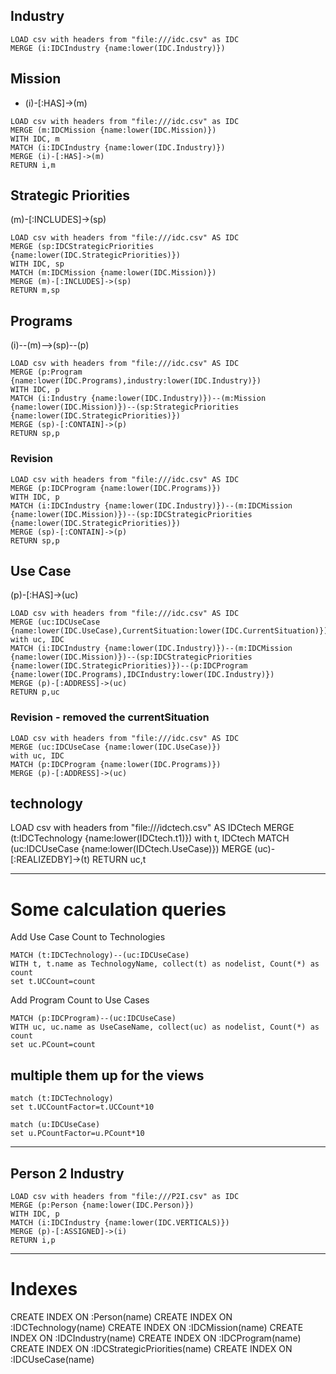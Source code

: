 
## Industry
~~~~
LOAD csv with headers from "file:///idc.csv" as IDC
MERGE (i:IDCIndustry {name:lower(IDC.Industry)})
~~~~

## Mission

- (i)-[:HAS]->(m)

~~~~
LOAD csv with headers from "file:///idc.csv" as IDC
MERGE (m:IDCMission {name:lower(IDC.Mission)})
WITH IDC, m
MATCH (i:IDCIndustry {name:lower(IDC.Industry)})
MERGE (i)-[:HAS]->(m)
RETURN i,m
~~~~

## Strategic Priorities

(m)-[:INCLUDES]->(sp)

~~~
LOAD csv with headers from "file:///idc.csv" AS IDC
MERGE (sp:IDCStrategicPriorities {name:lower(IDC.StrategicPriorities)})
WITH IDC, sp
MATCH (m:IDCMission {name:lower(IDC.Mission)})
MERGE (m)-[:INCLUDES]->(sp)
RETURN m,sp
~~~

## Programs

(i)--(m)-->(sp)--(p)


~~~
LOAD csv with headers from "file:///idc.csv" AS IDC
MERGE (p:Program {name:lower(IDC.Programs),industry:lower(IDC.Industry)})
WITH IDC, p
MATCH (i:Industry {name:lower(IDC.Industry)})--(m:Mission {name:lower(IDC.Mission)})--(sp:StrategicPriorities {name:lower(IDC.StrategicPriorities)})
MERGE (sp)-[:CONTAIN]->(p)
RETURN sp,p
~~~

### Revision

~~~
LOAD csv with headers from "file:///idc.csv" AS IDC
MERGE (p:IDCProgram {name:lower(IDC.Programs)})
WITH IDC, p
MATCH (i:IDCIndustry {name:lower(IDC.Industry)})--(m:IDCMission {name:lower(IDC.Mission)})--(sp:IDCStrategicPriorities {name:lower(IDC.StrategicPriorities)})
MERGE (sp)-[:CONTAIN]->(p)
RETURN sp,p
~~~


## Use Case

(p)-[:HAS]->(uc)

~~~
LOAD csv with headers from "file:///idc.csv" AS IDC
MERGE (uc:IDCUseCase {name:lower(IDC.UseCase),CurrentSituation:lower(IDC.CurrentSituation)})
with uc, IDC
MATCH (i:IDCIndustry {name:lower(IDC.Industry)})--(m:IDCMission {name:lower(IDC.Mission)})--(sp:IDCStrategicPriorities {name:lower(IDC.StrategicPriorities)})--(p:IDCProgram {name:lower(IDC.Programs),IDCIndustry:lower(IDC.Industry)})
MERGE (p)-[:ADDRESS]->(uc)
RETURN p,uc
~~~

### Revision - removed the currentSituation

~~~
LOAD csv with headers from "file:///idc.csv" AS IDC
MERGE (uc:IDCUseCase {name:lower(IDC.UseCase)})
with uc, IDC
MATCH (p:IDCProgram {name:lower(IDC.Programs)})
MERGE (p)-[:ADDRESS]->(uc)
~~~


##  technology

LOAD csv with headers from "file:///idctech.csv" AS IDCtech
MERGE (t:IDCTechnology {name:lower(IDCtech.t1)})
with t, IDCtech
MATCH (uc:IDCUseCase {name:lower(IDCtech.UseCase)})
MERGE (uc)-[:REALIZEDBY]->(t)
RETURN uc,t

---

# Some calculation queries

Add Use Case Count to Technologies
~~~
MATCH (t:IDCTechnology)--(uc:IDCUseCase)
WITH t, t.name as TechnologyName, collect(t) as nodelist, Count(*) as count
set t.UCCount=count
~~~


Add Program Count to Use Cases
~~~
MATCH (p:IDCProgram)--(uc:IDCUseCase)
WITH uc, uc.name as UseCaseName, collect(uc) as nodelist, Count(*) as count
set uc.PCount=count
~~~


## multiple them up for the views

~~~
match (t:IDCTechnology)
set t.UCCountFactor=t.UCCount*10
~~~

~~~
match (u:IDCUseCase)
set u.PCountFactor=u.PCount*10
~~~

---
## Person 2 Industry

~~~
LOAD csv with headers from "file:///P2I.csv" as IDC
MERGE (p:Person {name:lower(IDC.Person)})
WITH IDC, p
MATCH (i:IDCIndustry {name:lower(IDC.VERTICALS)})
MERGE (p)-[:ASSIGNED]->(i)
RETURN i,p
~~~


---
# Indexes

CREATE INDEX ON :Person(name)
CREATE INDEX ON :IDCTechnology(name)
CREATE INDEX ON :IDCMission(name)
CREATE INDEX ON :IDCIndustry(name)
CREATE INDEX ON :IDCProgram(name)
CREATE INDEX ON :IDCStrategicPriorities(name)
CREATE INDEX ON :IDCUseCase(name)





